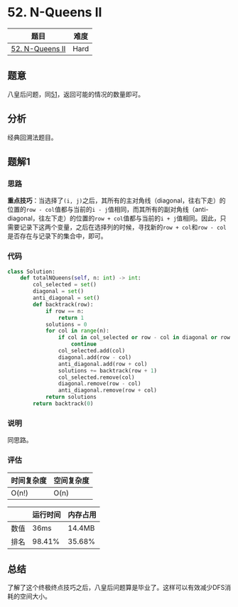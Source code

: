 # 52. N-Queens II

| 题目 | 难度 |
| ---- | ---- |
| [52. N-Queens II](https://leetcode.com/problems/n-queens-ii/) | Hard |

## 题意

八皇后问题，同[51](51.md)，返回可能的情况的数量即可。

## 分析

经典回溯法题目。

## 题解1

### 思路

**重点技巧**：当选择了`(i, j)`之后，其所有的主对角线（diagonal，往右下走）的位置的`row - col`值都与当前的`i - j`值相同，而其所有的副对角线（anti-diagonal，往左下走）的位置的`row + col`值都与当前的`i + j`值相同。因此，只需要记录下这两个变量，之后在选择列的时候，寻找新的`row + col`和`row - col`是否存在与记录下的集合中，即可。

### 代码

```python
class Solution:
    def totalNQueens(self, n: int) -> int:
        col_selected = set()
        diagonal = set()
        anti_diagonal = set()
        def backtrack(row):
            if row == n:
                return 1
            solutions = 0
            for col in range(n):
                if col in col_selected or row - col in diagonal or row + col in anti_diagonal:
                    continue
                col_selected.add(col)
                diagonal.add(row - col)
                anti_diagonal.add(row + col)
                solutions += backtrack(row + 1)
                col_selected.remove(col)
                diagonal.remove(row - col)
                anti_diagonal.remove(row + col)
            return solutions
        return backtrack(0)
```

### 说明

同思路。

### 评估

| 时间复杂度 | 空间复杂度 |
| ---- | ---- |
| O(n!) | O(n) |

| | 运行时间 | 内存占用 |
| ---- | ---- | ---- |
| 数值 | 36ms | 14.4MB |
| 排名 | 98.41% | 35.68% |

## 总结

了解了这个终极终点技巧之后，八皇后问题算是毕业了。这样可以有效减少DFS消耗的空间大小。
